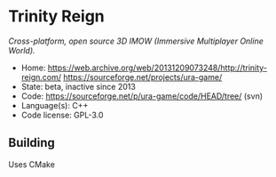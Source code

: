 # Trinity Reign

_Cross-platform, open source 3D IMOW (Immersive Multiplayer Online World)._

- Home: <https://web.archive.org/web/20131209073248/http://trinity-reign.com/> https://sourceforge.net/projects/ura-game/
- State: beta, inactive since 2013
- Code: https://sourceforge.net/p/ura-game/code/HEAD/tree/ (svn)
- Language(s): C++
- Code license: GPL-3.0

## Building

Uses CMake
